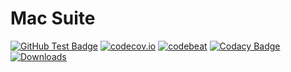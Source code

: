 <div>
  <h1>Mac Suite</h1>
</div>

[![GitHub Test Badge](https://github.com/loustler/mac-suite/workflows/Test/badge.svg)](https://github.com/loustler/mac-suite/actions)
[![codecov.io](https://codecov.io/gh/loustler/mac-suite/branch/main/graph/badge.svg?branch=main)](https://codecov.io/gh/loustler/mac-suite?branch=main)
[![codebeat](https://goreportcard.com/badge/github.com/loustler/mac-suite)](https://goreportcard.com/report/github.com/loustler/mac-suite)
[![Codacy Badge](https://app.codacy.com/project/badge/Grade/e150b7ede2114388921943bf23d95161)](https://www.codacy.com/gh/loustler/mac-suite/dashboard?utm_source=github.com&amp;utm_medium=referral&amp;utm_content=loustler/mac-suite&amp;utm_campaign=Badge_Grade)
[![Downloads](https://img.shields.io/github/downloads/loustler/mac-suite/total.svg)](https://github.com/loustler/mac-suite/releases/latest)